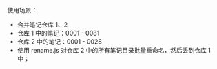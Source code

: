 使用场景：
- 合并笔记仓库 1、2
- 仓库 1 中的笔记：0001 - 0081
- 仓库 2 中的笔记：0001 - 0028
- 使用 rename.js 对仓库 2 中的所有笔记目录批量重命名，然后丢到仓库 1 中；

